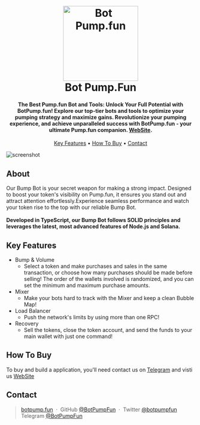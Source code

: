
<h1 align="center">
  <br>
  <a href="http:/botpump.fun"><img src="https://botpumpfun.vercel.app/logo.webp" alt="Bot Pump.fun" width="200"></a>
  <br>
  Bot Pump.Fun
  <br>
</h1>

<h4 align="center">The Best Pump.fun Bot and Tools: Unlock Your Full Potential with BotPump.fun! Explore our top-tier bots and tools to optimize your pumping strategy and maximize gains. Revolutionize your pumping experience, and achieve unparalleled success with BotPump.fun - your ultimate Pump.fun companion. <a href="http://botpump.fun" target="_blank">WebSite</a>.</h4>

<p align="center">
  <a href="#key-features">Key Features</a> •
  <a href="#how-to-buy">How To Buy</a> •
  <a href="#contact">Contact</a>
  </p>

![screenshot](https://raw.githubusercontent.com/amitmerchant1990/electron-markdownify/master/app/img/markdownify.gif)


## About

Our Bump Bot is your secret weapon for making a strong impact. Designed to boost your token's visibility on Pump.fun, it ensures you stand out and attract attention effortlessly.Experience seamless performance and watch your token rise to the top with our reliable Bump Bot.<br>
<br>
**Developed in TypeScript, our Bump Bot follows SOLID principles and leverages the latest, most advanced features of Node.js and Solana.**

## Key Features

* Bump & Volume
  - Select a token and make purchases and sales in the same transaction, or choose how many purchases should be made before selling! The order of the wallets involved is randomized, and you can set the minimum and maximum purchase amounts.
* Mixer
  - Make your bots hard to track with the Mixer and keep a clean Bubble Map!
* Load Balancer
  - Push the network's limits by using more than one RPC! 
* Recovery
  - Sell the tokens, close the token account, and send the funds to your main wallet with just one command!
 
## How To Buy

To buy and build a application, you'll need contact us on [Telegram](https://t.me/BotsPumpFun) and visti us [WebSite](https://www.botpump.fun)


## **Contact**
 
> [botpump.fun](https://www.botpump.fun) &nbsp;&middot;&nbsp;
> GitHub [@BotPumpFun](https://github.com/BotPumpFun) &nbsp;&middot;&nbsp;
> Twitter [@botpumpfun](https://twitter.com/amit_merchant)
> Telegram [@BotPumpFun](https://t.me/BotsPumpFun)
